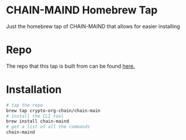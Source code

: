 # CHAIN-MAIND Homebrew Tap

Just the homebrew tap of CHAIN-MAIND that allows for easier installing

# Repo

The repo that this tap is built from can be found [here.](https://github.com/crypto-org-chain/chain-main)

# Installation

```bash
# tap the repo
brew tap crypto-org-chain/chain-main
# install the CLI tool
brew install chain-maind
# get a list of all the commands
chain-maind
```
